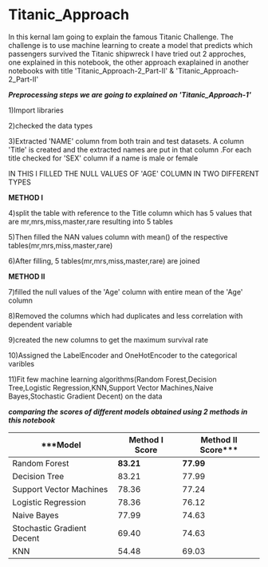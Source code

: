 # Titanic_Approach
In this kernal Iam going to explain the famous Titanic Challenge. The challenge is to use machine learning to create a model that predicts which passengers survived the Titanic shipwreck I have tried out 2 approches, one explained in this notebook, the other approach exaplained in another notebooks with title 'Titanic_Approach-2_Part-II' &amp; 'Titanic_Approach-2_Part-II'

***Preprocessing steps we are going to explained on 'Titanic_Approach-1'***

1)Import libraries

2)checked the data types

3)Extracted 'NAME' column from both train and test datasets. A column 'Title' is created and the extracted names are put in that column .For each title checked for 'SEX' column if a name is male or female

IN THIS I FILLED THE NULL VALUES OF 'AGE' COLUMN IN TWO DIFFERENT TYPES

**METHOD I**

4)split the table with reference to the Title column which has 5 values that are mr,mrs,miss,master,rare resulting into 5 tables

5)Then filled the NAN values column with mean() of the respective tables(mr,mrs,miss,master,rare)

6)After filling, 5 tables(mr,mrs,miss,master,rare) are joined

**METHOD II**

7)filled the null values of the 'Age' column with entire mean of the 'Age' column

8)Removed the columns which had duplicates and less correlation with dependent variable

9)created the new columns to get the maximum survival rate

10)Assigned the LabelEncoder and OneHotEncoder to the categorical varibles

11)Fit few machine learning algorithms(Random Forest,Decision Tree,Logistic Regression,KNN,Support Vector Machines,Naive Bayes,Stochastic Gradient Decent) on the data

***comparing the scores of different models obtained using 2 methods in this notebook***

|  ***Model	               | Method I Score	   |    Method II Score*** |
|--------------------------|-------------------|-----------------------|
|Random Forest	            | **83.21**    	    |       **77.99**       |
|Decision Tree	            |   83.21	          |         77.99         |
|Support Vector Machines	  |   78.36	          |         77.24         |
|Logistic Regression	      |   78.36	          |         76.12         |
|Naive Bayes	              |   77.99	          |         74.63         |
|Stochastic Gradient Decent|	  69.40	          |         74.63         |
|KNN	                      |   54.48	          |         69.03         |
